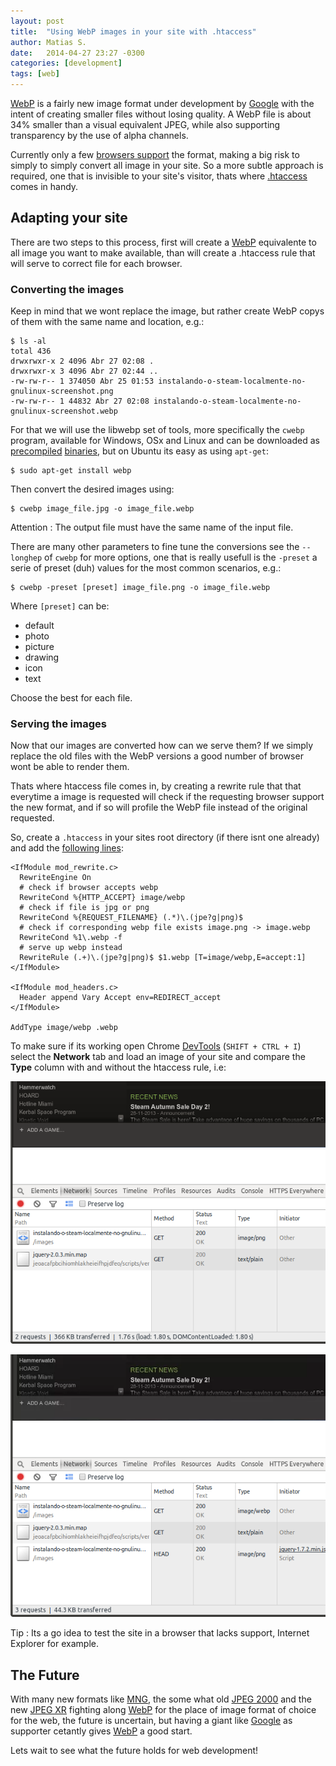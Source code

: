 ```yaml
---
layout: post
title:  "Using WebP images in your site with .htaccess"
author: Matias S.
date:   2014-04-27 23:27 -0300
categories: [development]
tags: [web]
---
```


[WebP](https://developers.google.com/speed/webp/) is a fairly new image format under development by [Google](https://developers.google.com/products/) with the intent of creating smaller files without losing quality. A WebP file is about 34% smaller than a visual equivalent JPEG, while also supporting transparency by the use of alpha channels.

Currently only a few [browsers support](https://en.wikipedia.org/wiki/WebP#Support) the format, making a big risk to simply to simply convert all image in your site. So a more subtle approach is required, one that is invisible to your site's visitor, thats where [.htaccess](https://en.wikipedia.org/wiki/Htaccess) comes in handy.

## Adapting your site

There are two steps to this process, first will create a [WebP](https://developers.google.com/speed/webp/) equivalente to all image you want to make available, than will create a .htaccess rule that will serve to correct file for each browser.

### Converting the images

Keep in mind that we wont replace the image, but rather create WebP copys of them with the same name and location, e.g.:

```console
$ ls -al
total 436
drwxrwxr-x 2 4096 Abr 27 02:08 .
drwxrwxr-x 3 4096 Abr 27 02:44 ..
-rw-rw-r-- 1 374050 Abr 25 01:53 instalando-o-steam-localmente-no-gnulinux-screenshot.png
-rw-rw-r-- 1 44832 Abr 27 02:08 instalando-o-steam-localmente-no-gnulinux-screenshot.webp
```

For that we will use the libwebp set of tools, more specifically the `cwebp` program, available for Windows, OSx and Linux and can be downloaded as [precompiled](https://developers.google.com/speed/webp/docs/precompiled) [binaries](https://chromium.googlesource.com/webm/libwebp/), but on Ubuntu its easy as using `apt-get`:

```console
$ sudo apt-get install webp
```

Then convert the desired images using:

```console
$ cwebp image_file.jpg -o image_file.webp
```

Attention
: The output file must have the same name of the input file.

There are many other parameters to fine tune the conversions see the `--longhep` of `cwebp` for more options, one that is really usefull is the `-preset` a serie of preset (duh) values for the most common scenarios, e.g.:

```console
$ cwebp -preset [preset] image_file.png -o image_file.webp
```

Where `[preset]` can be:

- default
- photo
- picture
- drawing
- icon
- text

Choose the best for each file.

### Serving the images

Now that our images are converted how can we serve them? If we simply replace the old files with the WebP versions a good number of browser wont be able to render them.

Thats where htaccess file comes in, by creating a rewrite rule that that everytime a image is requested will check if the requesting browser support the new format, and if so will profile the WebP file instead of the original requested.

So, create a `.htaccess` in your sites root directory (if there isnt one already) and add the [following lines](http://mikevoermans.com/apache/serving-right-image-htaccess-webp):

```apacheconf
<IfModule mod_rewrite.c>
  RewriteEngine On
  # check if browser accepts webp
  RewriteCond %{HTTP_ACCEPT} image/webp
  # check if file is jpg or png
  RewriteCond %{REQUEST_FILENAME} (.*)\.(jpe?g|png)$
  # check if corresponding webp file exists image.png -> image.webp
  RewriteCond %1\.webp -f
  # serve up webp instead
  RewriteRule (.+)\.(jpe?g|png)$ $1.webp [T=image/webp,E=accept:1]
</IfModule>

<IfModule mod_headers.c>
  Header append Vary Accept env=REDIRECT_accept
</IfModule>

AddType image/webp .webp
```

To make sure if its working open Chrome [DevTools](https://developers.google.com/chrome-developer-tools/) (`SHIFT + CTRL + I`) select the **Network** tab and load an image of your site and compare the **Type** column with and without the htaccess rule, i.e:

![Without support to WebP](/assets/using-webp-images-on-your-site-with-htaccess-without.png)

![With support to WebP](/assets/using-webp-images-on-your-site-with-htaccess-with.png)

Tip
: Its a go idea to test the site in a browser that lacks support, Internet Explorer for example.

## The Future

With many new formats like [MNG](https://en.wikipedia.org/wiki/Multiple-image_Network_Graphics), the some what old [JPEG 2000](https://en.wikipedia.org/wiki/JPEG_2000) and the new [JPEG XR](https://en.wikipedia.org/wiki/JPEG_XR) fighting along [WebP](https://developers.google.com/speed/webp/) for the place of image format of choice for the web, the future is uncertain, but having a giant like [Google](https://developers.google.com/products/) as supporter cetantly gives [WebP](https://developers.google.com/speed/webp/) a good start.

Lets wait to see what the future holds for web development!
